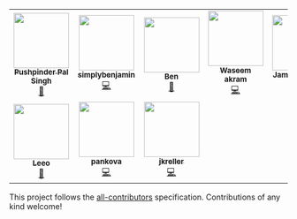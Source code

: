 <!-- ALL-CONTRIBUTORS-LIST:START - Do not remove or modify this section -->
<!-- prettier-ignore-start -->
<!-- markdownlint-disable -->
<table>
  <tr>
    <td align="center"><a href="http://pushpinderpalsingh.com"><img src="https://avatars3.githubusercontent.com/u/47032662?v=4" width="100px;" alt=""/><br /><sub><b>Pushpinder Pal Singh</b></sub></a><br /><a href="#maintenance-pushpinderpalsingh" title="Maintenance">🚧</a></td>
    <td align="center"><a href="https://github.com/brainboxdeveloper"><img src="https://avatars3.githubusercontent.com/u/51957344?v=4" width="100px;" alt=""/><br /><sub><b>simplybenjamin</b></sub></a><br /><a href="https://github.com/pushpinderpalsingh/SpaceDash/commits?author=brainboxdeveloper" title="Code">💻</a></td>
    <td align="center"><a href="https://github.com/clarkeben"><img src="https://avatars1.githubusercontent.com/u/40464267?v=4" width="100px;" alt=""/><br /><sub><b>Ben</b></sub></a><br /><a href="https://github.com/pushpinderpalsingh/SpaceDash/commits?author=clarkeben" title="Documentation">📖</a></td>
    <td align="center"><a href="https://dvlper.in"><img src="https://avatars3.githubusercontent.com/u/12982964?v=4" width="100px;" alt=""/><br /><sub><b>Waseem akram</b></sub></a><br /><a href="https://github.com/pushpinderpalsingh/SpaceDash/commits?author=devwaseem" title="Code">💻</a></td>
    <td align="center"><a href="https://github.com/jamie-brannan"><img src="https://avatars1.githubusercontent.com/u/38720242?v=4" width="100px;" alt=""/><br /><sub><b>Jamie Brannan</b></sub></a><br /><a href="https://github.com/pushpinderpalsingh/SpaceDash/commits?author=jamie-brannan" title="Code">💻</a> <a href="https://github.com/pushpinderpalsingh/SpaceDash/commits?author=jamie-brannan" title="Documentation">📖</a></td>
    <td align="center"><a href="https://shubham0812.github.io"><img src="https://avatars3.githubusercontent.com/u/19903539?v=4" width="100px;" alt=""/><br /><sub><b>Shubham Kr. Singh</b></sub></a><br /><a href="#design-Shubham0812" title="Design">🎨</a></td>
    <td align="center"><a href="https://www.linkedin.com/in/archit-gupta-2a7859193/"><img src="https://avatars0.githubusercontent.com/u/52240360?v=4" width="100px;" alt=""/><br /><sub><b>Archit Gupta</b></sub></a><br /><a href="https://github.com/pushpinderpalsingh/SpaceDash/commits?author=rarchitgupta" title="Documentation">📖</a></td>
  </tr>
  <tr>
    <td align="center"><a href="https://github.com/M1zz"><img src="https://avatars3.githubusercontent.com/u/12761948?v=4" width="100px;" alt=""/><br /><sub><b>Leeo</b></sub></a><br /><a href="#design-M1zz" title="Design">🎨</a></td>
    <td align="center"><a href="https://github.com/pankova"><img src="https://avatars0.githubusercontent.com/u/7028613?v=4" width="100px;" alt=""/><br /><sub><b>pankova</b></sub></a><br /><a href="https://github.com/pushpinderpalsingh/SpaceDash/commits?author=pankova" title="Code">💻</a></td>
    <td align="center"><a href="https://github.com/jkreller"><img src="https://avatars0.githubusercontent.com/u/33465273?v=4" width="100px;" alt=""/><br /><sub><b>jkreller</b></sub></a><br /><a href="https://github.com/pushpinderpalsingh/SpaceDash/commits?author=jkreller" title="Code">💻</a></td>
  </tr>
</table>

<!-- markdownlint-enable -->
<!-- prettier-ignore-end -->
<!-- ALL-CONTRIBUTORS-LIST:END -->
This project follows the [all-contributors](https://github.com/kentcdodds/all-contributors) specification. Contributions of any kind welcome!
